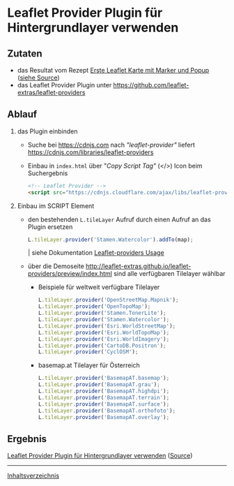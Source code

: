 # Leaflet Provider Plugin für Hintergrundlayer verwenden

## Zutaten

- das Resultat vom Rezept [Erste Leaflet Karte mit Marker und Popup](https://webmapping.github.io/cookbook/first_leaflet_map) ([siehe Source](https://github.com/webmapping/cookbook/blob/main/first_leaflet_map_example.html))
- das Leaflet Provider Plugin unter <https://github.com/leaflet-extras/leaflet-providers>

## Ablauf

1. das Plugin einbinden

    - Suche bei <https://cdnjs.com> nach *"leaflet-provider"* liefert <https://cdnjs.com/libraries/leaflet-providers>

    - Einbau in `index.html` über "*Copy Script Tag"* (\</>) Icon beim Suchergebnis

        ```html
        <!-- Leaflet Provider -->
        <script src="https://cdnjs.cloudflare.com/ajax/libs/leaflet-providers/1.13.0/leaflet-providers.js" integrity="sha512-pb9UiEEi2JIxkMloqYnqgONe9CTcp2BWWq1Hbz60l7f3R3VhZ57dEE58Ritf/HgBw3o/5Scf5gg0T9V+tf48fg==" crossorigin="anonymous" referrerpolicy="no-referrer"></script>
        ```

2. Einbau im SCRIPT Element

    - den bestehenden `L.tileLayer` Aufruf durch einen Aufruf an das Plugin ersetzen

        ```javascript
        L.tileLayer.provider('Stamen.Watercolor').addTo(map);
        ```

        | siehe Dokumentation [Leaflet-providers Usage](https://github.com/leaflet-extras/leaflet-providers#usage)

    - über die Demoseite <http://leaflet-extras.github.io/leaflet-providers/preview/index.html> sind alle verfügbaren Tilelayer wählbar

        - Beispiele für weltweit verfügbare Tilelayer

            ```javascript
            L.tileLayer.provider('OpenStreetMap.Mapnik');
            L.tileLayer.provider('OpenTopoMap');
            L.tileLayer.provider('Stamen.TonerLite');
            L.tileLayer.provider('Stamen.Watercolor');
            L.tileLayer.provider('Esri.WorldStreetMap');
            L.tileLayer.provider('Esri.WorldTopoMap');
            L.tileLayer.provider('Esri.WorldImagery');
            L.tileLayer.provider('CartoDB.Positron');
            L.tileLayer.provider('CyclOSM');
            ```

        - basemap.at Tilelayer für Österreich

            ```javascript
            L.tileLayer.provider('BasemapAT.basemap');
            L.tileLayer.provider('BasemapAT.grau');
            L.tileLayer.provider('BasemapAT.highdpi');
            L.tileLayer.provider('BasemapAT.terrain');
            L.tileLayer.provider('BasemapAT.surface');
            L.tileLayer.provider('BasemapAT.orthofoto');
            L.tileLayer.provider('BasemapAT.overlay');
            ```

## Ergebnis

[Leaflet Provider Plugin für Hintergrundlayer verwenden](https://webmapping.github.io/cookbook/plugin_leaflet_provider_example.html) ([Source](https://github.com/webmapping/cookbook/blob/main/plugin_leaflet_provider_example.html))

___
[Inhaltsverzeichnis](https://webmapping.github.io/cookbook/index)
